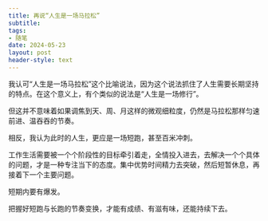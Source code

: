 ```yaml
---
title: 再说“人生是一场马拉松”
subtitle: 
tags: 
- 随笔
date: 2024-05-23
layout: post
header-style: text
---
```


我认可“人生是一场马拉松”这个比喻说法，因为这个说法抓住了人生需要长期坚持的特点。在这个意义上，有个类似的说法是“人生是一场修行”。

但这并不意味着如果调焦到天、周、月这样的微观细粒度，仍然是马拉松那样匀速前进、温吞吞的节奏。

相反，我认为此时的人生，更应是一场短跑，甚至百米冲刺。

工作生活需要被一个个阶段性的目标牵引着走，全情投入进去，去解决一个个具体的问题，才是一种专注当下的态度。集中优势时间精力去突破，然后短暂休息，再接着下一个主要问题。

短期内要有爆发。

把握好短跑与长跑的节奏变换，才能有成绩、有滋有味，还能持续下去。
